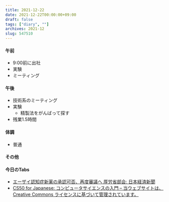 ```yaml
---
title: 2021-12-22
date: 2021-12-22T00:00:00+09:00
draft: false
tags: ["diary", ""]
archives: 2021-12
slug: 547510
---
```

#### 午前
- 9:00前に出社
- 実験
- ミーティング
#### 午後
- 技術系のミーティング
- 実験
  - 精製法をがんばって探す
- 残業1.5時間
#### 体調
- 普通
#### その他
#### 今日のTabs
- [エーザイ認知症新薬の承認可否、再度審議へ 厚労省部会: 日本経済新聞](https://www.nikkei.com/article/DGXZQOUA224TK0S1A221C2000000/)
- [CS50 for Japanese: コンピュータサイエンスの入門 – 当ウェブサイトは、Creative Commons ライセンスに基づいて管理されています。](https://cs50.jp/)
